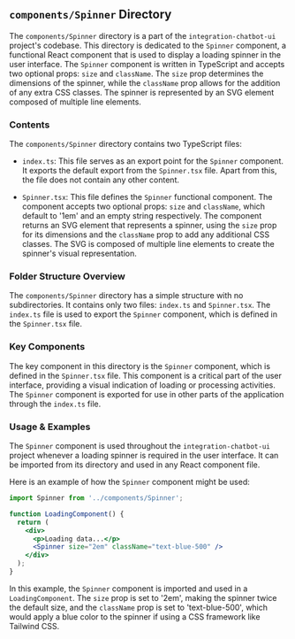 
## `components/Spinner` Directory

The `components/Spinner` directory is a part of the `integration-chatbot-ui` project's codebase. This directory is dedicated to the `Spinner` component, a functional React component that is used to display a loading spinner in the user interface. The `Spinner` component is written in TypeScript and accepts two optional props: `size` and `className`. The `size` prop determines the dimensions of the spinner, while the `className` prop allows for the addition of any extra CSS classes. The spinner is represented by an SVG element composed of multiple line elements.

### Contents

The `components/Spinner` directory contains two TypeScript files:

- `index.ts`: This file serves as an export point for the `Spinner` component. It exports the default export from the `Spinner.tsx` file. Apart from this, the file does not contain any other content.

- `Spinner.tsx`: This file defines the `Spinner` functional component. The component accepts two optional props: `size` and `className`, which default to '1em' and an empty string respectively. The component returns an SVG element that represents a spinner, using the `size` prop for its dimensions and the `className` prop to add any additional CSS classes. The SVG is composed of multiple line elements to create the spinner's visual representation.

### Folder Structure Overview

The `components/Spinner` directory has a simple structure with no subdirectories. It contains only two files: `index.ts` and `Spinner.tsx`. The `index.ts` file is used to export the `Spinner` component, which is defined in the `Spinner.tsx` file.

### Key Components

The key component in this directory is the `Spinner` component, which is defined in the `Spinner.tsx` file. This component is a critical part of the user interface, providing a visual indication of loading or processing activities. The `Spinner` component is exported for use in other parts of the application through the `index.ts` file.

### Usage & Examples

The `Spinner` component is used throughout the `integration-chatbot-ui` project whenever a loading spinner is required in the user interface. It can be imported from its directory and used in any React component file.

Here is an example of how the `Spinner` component might be used:

```jsx
import Spinner from '../components/Spinner';

function LoadingComponent() {
  return (
    <div>
      <p>Loading data...</p>
      <Spinner size="2em" className="text-blue-500" />
    </div>
  );
}
```

In this example, the `Spinner` component is imported and used in a `LoadingComponent`. The `size` prop is set to '2em', making the spinner twice the default size, and the `className` prop is set to 'text-blue-500', which would apply a blue color to the spinner if using a CSS framework like Tailwind CSS.
